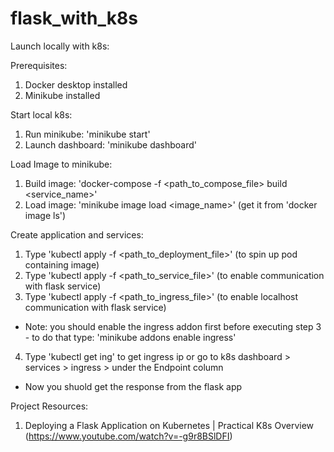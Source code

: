 # flask_with_k8s


Launch locally with k8s:

Prerequisites:
1. Docker desktop installed
2. Minikube installed

Start local k8s:
1. Run minikube: 'minikube start'
2. Launch dashboard: 'minikube dashboard'

Load Image to minikube:
1. Build image: 'docker-compose -f <path_to_compose_file> build <service_name>'
2. Load image: 'minikube image load <image_name>' (get it from 'docker image ls')

Create application and services:
1. Type 'kubectl apply -f <path_to_deployment_file>' (to spin up pod containing image)
2. Type 'kubectl apply -f <path_to_service_file>' (to enable communication with flask service)
3. Type 'kubectl apply -f <path_to_ingress_file>' (to enable localhost communication with flask service)
- Note: you should enable the ingress addon first before executing step 3 - to do that type: 'minikube addons enable ingress'
4. Type 'kubectl get ing' to get ingress ip or go to k8s dashboard > services > ingress > under the Endpoint column
- Now you shuold get the response from the flask app

Project Resources:
1. Deploying a Flask Application on Kubernetes | Practical K8s Overview (https://www.youtube.com/watch?v=-g9r8BSlDFI)
